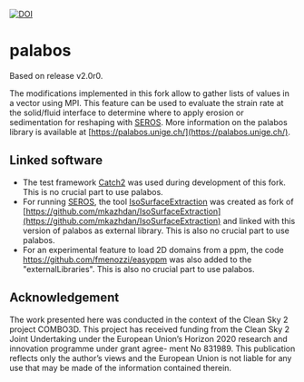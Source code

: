 [![DOI](https://zenodo.org/badge/620821680.svg)](https://zenodo.org/badge/latestdoi/620821680)
# palabos

Based on release v2.0r0.

The modifications implemented in this fork allow to gather lists of values in a vector using MPI.
This feature can be used to evaluate the strain rate at the solid/fluid interface to determine where to apply erosion or sedimentation for reshaping with [SEROS](https://github.com/AIT-LKR/SEROS).
More information on the palabos library is available at [https://palabos.unige.ch/](https://palabos.unige.ch/).

## Linked software
- The test framework [Catch2](https://github.com/catchorg/Catch2) was used during development of this fork. This is no crucial part to use palabos.
- For running [SEROS](https://github.com/AIT-LKR/SEROS), the tool [IsoSurfaceExtraction](https://github.com/AIT-LKR/IsoSurfaceExtraction) was created as fork of [https://github.com/mkazhdan/IsoSurfaceExtraction](https://github.com/mkazhdan/IsoSurfaceExtraction) and linked with this version of palabos as external library. This is also no crucial part to use palabos.
- For an experimental feature to load 2D domains from a ppm, the code https://github.com/fmenozzi/easyppm was also added to the "externalLibraries". This is also no crucial part to use palabos.

## Acknowledgement
The work presented here was conducted in the context of the Clean Sky 2 project COMBO3D. This project has received funding from the Clean Sky 2 Joint Undertaking under the European Union’s Horizon 2020 research and innovation programme under grant agree- ment No 831989. This publication reflects only the author’s views and the European Union is not liable for any use that may be made of the information contained therein.

